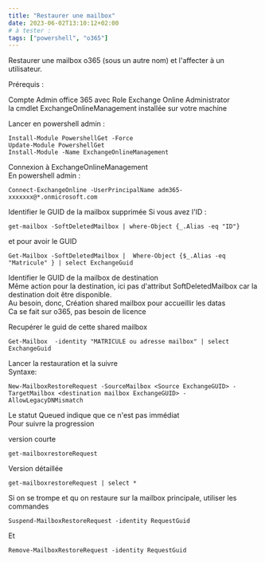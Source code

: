 ```yaml
---
title: "Restaurer une mailbox"
date: 2023-06-02T13:10:12+02:00
# à tester :
tags: ["powershell", "o365"]
---
```

Restaurer une mailbox o365 (sous un autre nom) et l'affecter à un utilisateur.  

Prérequis :   

Compte Admin office 365 avec Role Exchange Online Administrator  
la cmdlet ExchangeOnlineManagement installée sur votre machine  

Lancer en powershell admin :  

```
Install-Module PowershellGet -Force  
Update-Module PowershellGet  
Install-Module -Name ExchangeOnlineManagement  
```

Connexion à ExchangeOnlineManagement  
En powershell admin :   

```
Connect-ExchangeOnline -UserPrincipalName adm365-xxxxxxx@*.onmicrosoft.com  
```

Identifier le GUID de la mailbox supprimée 
Si vous avez l'ID :  
```
get-mailbox -SoftDeletedMailbox | where-Object {_.Alias -eq "ID"}  
```
et pour avoir le GUID  

```
Get-Mailbox -SoftDeletedMailbox |  Where-Object {$_.Alias -eq "Matricule" } | select ExchangeGuid  
```

Identifier le GUID de la mailbox de destination  
Même action pour la destination, ici pas d'attribut SoftDeletedMailbox  car la destination doit être disponible.  
Au besoin, donc, Création shared mailbox pour accueillir les datas  
Ca se fait sur o365, pas besoin de licence  

Recupérer le guid de cette shared mailbox  
```
Get-Mailbox  -identity "MATRICULE ou adresse mailbox" | select ExchangeGuid  
```

Lancer la restauration et la suivre  
Syntaxe:  
```
New-MailboxRestoreRequest -SourceMailbox <Source ExchangeGUID> -TargetMailbox <destination mailbox ExchangeGUID> -AllowLegacyDNMismatch  
```

Le statut Queued indique que ce n'est pas immédiat  
Pour suivre la progression  

version courte   
```
get-mailboxrestoreRequest  
```

Version détaillée  
```
get-mailboxrestoreRequest | select *  
```

Si on se trompe et qu on restaure sur la mailbox principale, utiliser les commandes  
```
Suspend-MailboxRestoreRequest -identity RequestGuid   
```
Et  
```
Remove-MailboxRestoreRequest -identity RequestGuid
```